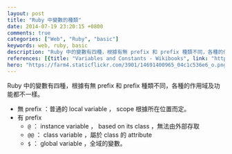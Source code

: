 ```yaml
---
layout: post
title: "Ruby 中變數的種類"
date: 2014-07-19 23:20:15 +0800
comments: true
categories: ["Web", "Ruby", "basic"]
keywords: web, ruby, basic
description: "Ruby 中的變數有四種，根據有無 prefix 和 prefix 種類不同，各種的作用域及功能都不一樣。"
references: [{title: "Variables and Constants - Wikibooks", link: "http://en.wikibooks.org/wiki/Ruby_Programming/Syntax/Variables_and_Constants"}, {title: "class variable - Wikipedia", link: "http://ja.wikipedia.org/wiki/%E3%82%AF%E3%83%A9%E3%82%B9%E5%A4%89%E6%95%B0"}]
hero: "https://farm4.staticflickr.com/3901/14691400965_04c1c536e6_o.png"
---
```


Ruby 中的變數有四種，根據有無 prefix 和 prefix 種類不同，各種的作用域及功能都不一樣。

<!-- more -->

- 無 prefix ：普通的 local variable ， scope 根據所在位置而定。
- 有 prefix
  - `@` ： instance variable ， based on its class ，無法由外部存取
  - `@@` ： class variable ，屬於 class 的 attribute
  - `$` ： global variable ，全域的變數。